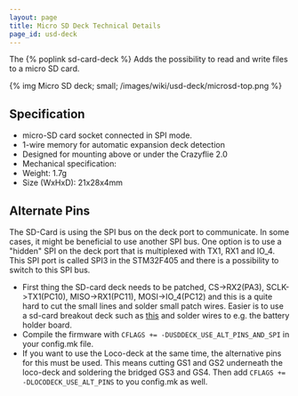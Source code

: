 ```yaml
---
layout: page
title: Micro SD Deck Technical Details
page_id: usd-deck
---
```

The {% poplink sd-card-deck %} Adds the possibility to read and write files to a micro SD card.

{% img Micro SD deck; small; /images/wiki/usd-deck/microsd-top.png %}

## Specification
* micro-SD card socket connected in SPI mode.
* 1-wire memory for automatic expansion deck detection
* Designed for mounting above or under the Crazyflie 2.0
* Mechanical specification:
* Weight: 1.7g
* Size (WxHxD): 21x28x4mm

## Alternate Pins
The SD-Card is using the SPI bus on the deck port to communicate. In some cases, it might be beneficial to use another SPI bus. One option is to use a "hidden" SPI on the deck port that is multiplexed with TX1, RX1 and IO_4. This SPI port is called SPI3 in the STM32F405 and there is a possibility to switch to this SPI bus.
 * First thing the SD-card deck needs to be patched, CS->RX2(PA3), SCLK->TX1(PC10), MISO->RX1(PC11), MOSI->IO_4(PC12) and this is a quite hard to cut the small lines and solder small patch wires. Easier is to use a sd-card breakout deck such as [this](https://www.sparkfun.com/products/544) and solder wires to e.g. the battery holder board.
 * Compile the firmware with `CFLAGS += -DUSDDECK_USE_ALT_PINS_AND_SPI` in your config.mk file.
 * If you want to use the Loco-deck at the same time, the alternative pins for this must be used. This means cutting GS1 and GS2 underneath the loco-deck and soldering the bridged GS3 and GS4. Then add `CFLAGS += -DLOCODECK_USE_ALT_PINS` to you config.mk as well.
